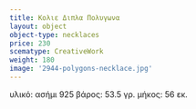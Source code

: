 ```yaml
---
title: Κολιε Διπλα Πολυγωνα
layout: object
object-type: necklaces
price: 230
scematype: CreativeWork
weight: 180
image: '2944-polygons-necklace.jpg'
---
```


υλικό: ασήμι 925
βάρος: 53.5 γρ.
μήκος: 56 εκ.
